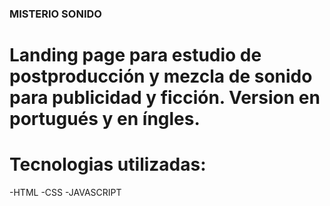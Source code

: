 ### MISTERIO SONIDO
# Landing page para estudio de postproducción y mezcla de sonido para publicidad y ficción. Version en portugués y en íngles.



# Tecnologias utilizadas:
-HTML
-CSS
-JAVASCRIPT

